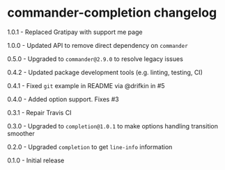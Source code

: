 # commander-completion changelog
1.0.1 - Replaced Gratipay with support me page

1.0.0 - Updated API to remove direct dependency on `commander`

0.5.0 - Upgraded to `commander@2.9.0` to resolve legacy issues

0.4.2 - Updated package development tools (e.g. linting, testing, CI)

0.4.1 - Fixed `git` example in README via @drifkin in #5

0.4.0 - Added option support. Fixes #3

0.3.1 - Repair Travis CI

0.3.0 - Upgraded to `completion@1.0.1` to make options handling transition smoother

0.2.0 - Upgraded `completion` to get `line-info` information

0.1.0 - Initial release
